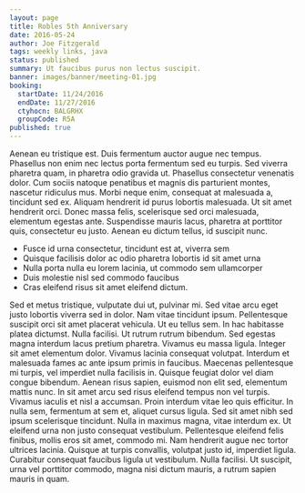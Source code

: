 ```yaml
---
layout: page
title: Robles 5th Anniversary
date: 2016-05-24
author: Joe Fitzgerald
tags: weekly links, java
status: published
summary: Ut faucibus purus non lectus suscipit.
banner: images/banner/meeting-01.jpg
booking:
  startDate: 11/24/2016
  endDate: 11/27/2016
  ctyhocn: BALGRHX
  groupCode: R5A
published: true
---
```

Aenean eu tristique est. Duis fermentum auctor augue nec tempus. Phasellus non enim nec lectus porta fermentum sed eu turpis. Sed viverra pharetra quam, in pharetra odio gravida ut. Phasellus consectetur venenatis dolor. Cum sociis natoque penatibus et magnis dis parturient montes, nascetur ridiculus mus. Morbi neque enim, consequat at malesuada a, tincidunt sed ex. Aliquam hendrerit id purus lobortis malesuada. Ut sit amet hendrerit orci. Donec massa felis, scelerisque sed orci malesuada, elementum egestas ante. Suspendisse mauris lacus, pharetra at porttitor quis, consectetur eu justo. Aenean eu dictum tellus, id suscipit nunc.

* Fusce id urna consectetur, tincidunt est at, viverra sem
* Quisque facilisis dolor ac odio pharetra lobortis id sit amet urna
* Nulla porta nulla eu lorem lacinia, ut commodo sem ullamcorper
* Duis molestie nisl sed commodo faucibus
* Cras eleifend risus sit amet eleifend dictum.

Sed et metus tristique, vulputate dui ut, pulvinar mi. Sed vitae arcu eget justo lobortis viverra sed in dolor. Nam vitae tincidunt ipsum. Pellentesque suscipit orci sit amet placerat vehicula. Ut eu tellus sem. In hac habitasse platea dictumst. Nulla facilisi. Ut rutrum rutrum bibendum. Sed egestas magna interdum lacus pretium pharetra. Vivamus eu massa ligula. Integer sit amet elementum dolor. Vivamus lacinia consequat volutpat. Interdum et malesuada fames ac ante ipsum primis in faucibus.
Maecenas pellentesque mi turpis, vel imperdiet nulla facilisis in. Quisque feugiat dolor vel diam congue bibendum. Aenean risus sapien, euismod non elit sed, elementum mattis nunc. In sit amet arcu sed risus eleifend tempus non vel turpis. Vivamus iaculis et nisl a accumsan. Proin interdum vitae leo quis efficitur. In nulla sem, fermentum at sem et, aliquet cursus ligula. Sed sit amet nibh sed ipsum scelerisque tincidunt. Nulla in maximus magna, vitae interdum ex. Ut eleifend urna non justo consequat vestibulum. Pellentesque eleifend felis finibus, mollis eros sit amet, commodo mi. Nam hendrerit augue nec tortor ultrices lacinia. Quisque at turpis convallis, volutpat justo id, imperdiet ligula. Curabitur consequat faucibus ligula ut vestibulum. Nulla facilisi. Ut suscipit, urna vel porttitor commodo, magna nisi dictum mauris, a rutrum sapien mauris in quam.
